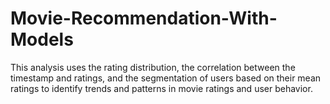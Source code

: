# Movie-Recommendation-With-Models
This analysis uses the rating distribution, the correlation between the timestamp and ratings, and the segmentation of users based on their mean ratings to identify trends and patterns in movie ratings and user behavior.
